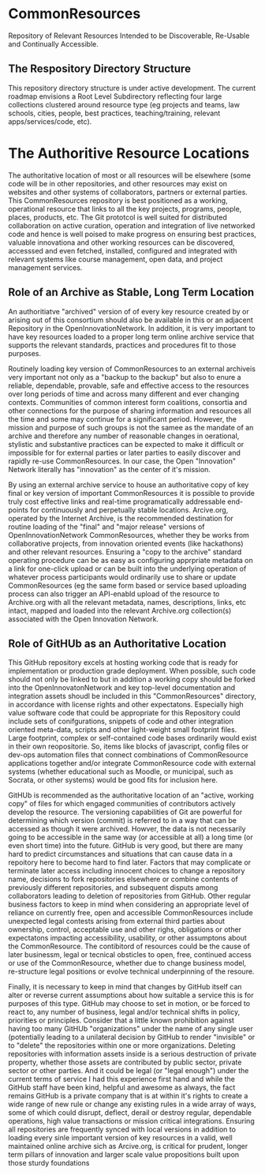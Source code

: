 # CommonResources 

Repository of Relevant Resources Intended to be Discoverable, Re-Usable and Continually Accessible.

## The Respository Directory Structure

This repository directory structure is under active development.  The current roadmap envisions a Root Level Subdirectory reflecting four large collections clustered around resource type (eg projects and teams, law schools, cities, people,  best practices, teaching/training, relevant apps/services/code, etc). 

# The Authoritive Resource Locations

The authoritative location of most or all resources will be elsewhere (some code will be in other repositories, and other resources may exist on websites and other systems of collaborators, partners or external parties. This CommonResources repository is best positioned as a working, operational resource that links to all the key projects, programs, people, places, products, etc. The Git prototcol is well suited for distributed collaboration on active curation, operation and integration of live networked code and hence is well poised to make progress on ensuring best practices, valuable innovationa and other working resources can be discovered, accesssed and even fetched, installed, configured and integrated with relevant systems like course management, open data, and project management services.  

## Role of an Archive as Stable, Long Term Location

An authoritiatve "archived" version of of every key resource created by or arising out of this consortium should also be available in this or an adjacent Repository in the OpenInnovationNetwork.  In addition, it is very important to have key resources loaded to a proper long term online archive service that supports the relevant standards, practices and procedures fit to those purposes.  

Routinely loading key version of CommonResources to an external archiveis very important not only as a "backup to the backup" but also to enure a reliable, dependable, provable, safe and effective access to the resources over long periods of time and across many different and ever changing contexts. Communities of common interest form coalitions, consortia and other connections for the purpose of sharing information and resources all the time and some may continue for a significant period.  However, the mission and purpose of such groups is not the samee as the mandate of an archive and therefore any number of reasonable changes in oerational, stylistic and substantive practices can be expected to make it difficult or impossible for for external parties or later parties to easily discover and rapidly re-use CommonResources.  In our case, the Open "Innovation" Network literally has "innovation" as the center of it's mission.  

By using an external archive service to house an authoritative copy of key final or key version of important CommonResources it is possible to provide truly cost effective links and real-time programatically addressable end-points for continuously and perpetually stable locations. Arcive.org, operated by the Internet Archive, is the recommended destination for routine loading of the "final" and "major release" versions of OpenInnovationNetwork CommonResources, whether they be works from collaborative projects, from innovation oriented events (like hackathons) and other relevant resources. Ensuring a "copy to the archive" standard operating procedure can be as easy as configuring apprpriate metadata on a link for one-click upload or can be built into the underlying operation of whatever process participants would ordinarily use to share or update CommonResources (eg the same form based or service based uploading process can also trigger an API-enabld upload of the resource to Archive.org with all the relevant metadata, names, descriptions, links, etc intact, mapped and loaded into the relevant Archive.org collection(s) associated with the Open Innovation Network.   

## Role of GitHUb as an Authoritative Location

This GitHub repository excels at hosting working code that is ready for implementation or production grade deployment.  When possible, such code should not only be linked to but in addition a working copy should be forked into the OpenInnovatonNetwork and key top-level documentation and integration assets shoudl be included in this "CommonResources" directory, in accordance with license rights and other expectatons.   Especially high value software code that could be appropriate for this Repository could include sets of conifgurations, snippets of code and other integration oriented meta-data, scripts and other light-weight small footprint files.  Large footprint, complex or self-contained code bases ordinarily would exist in their own reopositorie.  So, items like blocks of javascript, config files or dev-ops automation files that connect combinations of CommonResource applications together and/or integrate CommonResource code with external systems (whether educational such as Moodle, or municipal, such as Socrata, or other systems) would be good fits for inclusion here. 

GitHUb is recommended as the authoritative location of an "active, working copy" of files for which engaged communities of contributors actively develop the resource.  The versioning capabilities of Git are powerful for determining which version (commit) is referred to in a way that can be accessed as though it were archived.  Howver, the data is not necessarily going to be accessible in the same way (or accessible at all) a long time (or even short time) into the future.  GitHub is very good, but there are many hard to predict circumstances and situations that can cause data in a repoitory here to become hard to find later. Factors that may complicate or terminate later access including innocent choices to change a repository name, decisions to fork repositories elsewhere or combine contents of previously different repositories, and subsequent disputs among collaborators leading to deletion of repositories from GitHub.  Other regular business factors to keep in mind when considering an appropriate level of reliance on currently free, open and accessible CommonResources include unexpected legal contests arising from external third parties about ownership, control, acceptable use and other righs, obligations or other expectatons impacting accessibility, usability, or other assumptons about the CommonResource. The contibitord of resources could be the cause of later businessm, legal or tecnical obsticles to open, free, continued access or use of the CommonResource, whether due to change business model, re-structure legal positions or evolve technical underpinning of the resoure.  

Finally, it is necessary to keep in mind that changes by GitHub itself can alter or reverse current assumptions about how suitable a service this is for purposes of this type. GitHub may choose to set in motion, or be forced to react to, any number of business, legal and/or technical shifts in policy, priorities or principles.  Consider that a little known prohibition against having too many GitHUb "organizations" under the name of any single user (potentially leading to a unilateral decision by GitHub to render "invisible" or to "delete" the repositories within one or more organizations.  Deleting repositories with information assets inside is a serious destruction of private property, whether those assets are contributed by public sector, private sector or other parties.  And it could be legal (or "legal enough") under the current terms of service  I had this experience first hand and while the GitHub staff have been kind, helpful and awesome as always, the fact remains GitHub is a private company that is at within it's rights to create a wide range of new rule or change any existing rules in a wide array of ways, some of which could disrupt, deflect, derail or destroy regular, dependable operations, high value transactions or mission critical integrations.   Ensuring all repositories are frequently synced with local versions in addition to loading every sinle important version of key resources in a valid, well maintained online archive sich as Arcive.org, is critical for prudent, longer term pillars of innovation and larger scale value propositions built upon those sturdy foundations  

